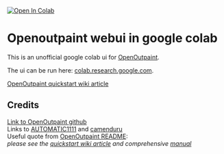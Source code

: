 [![Open In Colab](https://colab.research.google.com/assets/colab-badge.svg)](https://colab.research.google.com/github/antonovmaxim/openoutpaint_webui_colab/blob/main/openoutpaint_webui_colab.ipynb)

# Openoutpaint webui in google colab

This is an unofficial google colab ui for [OpenOutpaint](https://github.com/zero01101/openOutpaint).

The ui can be run here: [colab.research.google.com](https://colab.research.google.com/github/antonovmaxim/openoutpaint_webui_colab/blob/main/openoutpaint_webui_colab.ipynb).

[OpenOutpaint quickstart wiki article](https://github.com/zero01101/openOutpaint/wiki/SBS-Guided-Example)

## Credits
[Link to OpenOutpaint github](https://github.com/zero01101/openOutpaint)<br>
Links to [AUTOMATIC1111](https://github.com/AUTOMATIC1111) and [camenduru](https://github.com/camenduru)<br>
Useful quote from [OpenOutpaint README](https://github.com/zero01101/openOutpaint/blob/main/README.md):<br>*please see the [quickstart wiki article](https://github.com/zero01101/openOutpaint/wiki/SBS-Guided-Example) and comprehensive [manual](https://github.com/zero01101/openOutpaint/wiki/Manual)*